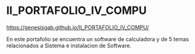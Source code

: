 # II_PORTAFOLIO_IV_COMPU

https://genesisgab.github.io/II_PORTAFOLIO_IV_COMPU/


En este portafolio se encuentra un software de calculadora y de 5 temas relacionados a Sistema e instalacion de Software.
